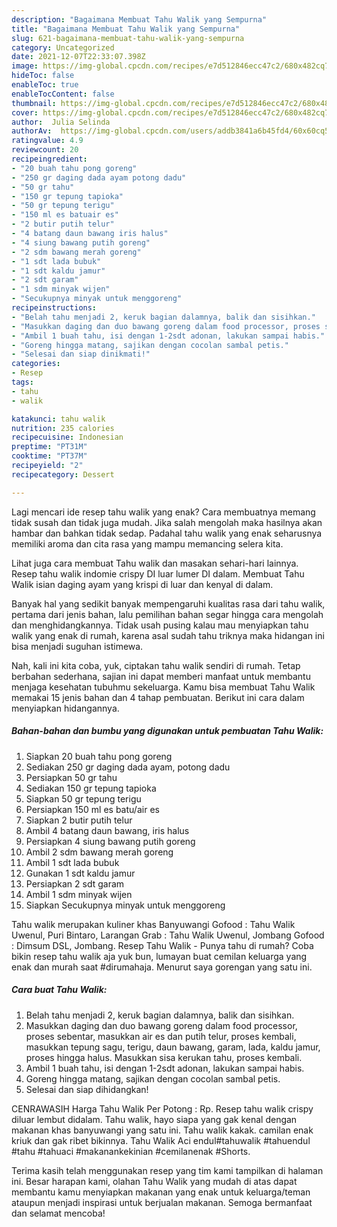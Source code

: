 ```yaml
---
description: "Bagaimana Membuat Tahu Walik yang Sempurna"
title: "Bagaimana Membuat Tahu Walik yang Sempurna"
slug: 621-bagaimana-membuat-tahu-walik-yang-sempurna
category: Uncategorized
date: 2021-12-07T22:33:07.398Z
image: https://img-global.cpcdn.com/recipes/e7d512846ecc47c2/680x482cq70/tahu-walik-foto-resep-utama.jpg
hideToc: false
enableToc: true
enableTocContent: false
thumbnail: https://img-global.cpcdn.com/recipes/e7d512846ecc47c2/680x482cq70/tahu-walik-foto-resep-utama.jpg
cover: https://img-global.cpcdn.com/recipes/e7d512846ecc47c2/680x482cq70/tahu-walik-foto-resep-utama.jpg
author:  Julia Selinda
authorAv:  https://img-global.cpcdn.com/users/addb3841a6b45fd4/60x60cq50/avatar.jpg
ratingvalue: 4.9
reviewcount: 20
recipeingredient:
- "20 buah tahu pong goreng"
- "250 gr daging dada ayam potong dadu"
- "50 gr tahu"
- "150 gr tepung tapioka"
- "50 gr tepung terigu"
- "150 ml es batuair es"
- "2 butir putih telur"
- "4 batang daun bawang iris halus"
- "4 siung bawang putih goreng"
- "2 sdm bawang merah goreng"
- "1 sdt lada bubuk"
- "1 sdt kaldu jamur"
- "2 sdt garam"
- "1 sdm minyak wijen"
- "Secukupnya minyak untuk menggoreng"
recipeinstructions:
- "Belah tahu menjadi 2, keruk bagian dalamnya, balik dan sisihkan."
- "Masukkan daging dan duo bawang goreng dalam food processor, proses sebentar, masukkan air es dan putih telur, proses kembali, masukkan tepung sagu, terigu, daun bawang, garam, lada, kaldu jamur, proses hingga halus. Masukkan sisa kerukan tahu, proses kembali."
- "Ambil 1 buah tahu, isi dengan 1-2sdt adonan, lakukan sampai habis."
- "Goreng hingga matang, sajikan dengan cocolan sambal petis."
- "Selesai dan siap dinikmati!"
categories:
- Resep
tags:
- tahu
- walik

katakunci: tahu walik 
nutrition: 235 calories
recipecuisine: Indonesian
preptime: "PT31M"
cooktime: "PT37M"
recipeyield: "2"
recipecategory: Dessert

---
```



Lagi mencari ide resep tahu walik yang enak? Cara membuatnya memang tidak susah dan tidak juga mudah. Jika salah mengolah maka hasilnya akan hambar dan bahkan tidak sedap. Padahal tahu walik yang enak seharusnya memiliki aroma dan cita rasa yang mampu memancing selera kita.


Lihat juga cara membuat Tahu walik dan masakan sehari-hari lainnya. Resep tahu walik indomie crispy DI luar lumer DI dalam. Membuat Tahu Walik isian daging ayam yang krispi di luar dan kenyal di dalam.

Banyak hal yang sedikit banyak mempengaruhi kualitas rasa dari tahu walik, pertama dari jenis bahan, lalu pemilihan bahan segar hingga cara mengolah dan menghidangkannya. Tidak usah pusing kalau mau menyiapkan tahu walik yang enak di rumah, karena asal sudah tahu triknya maka hidangan ini bisa menjadi suguhan istimewa.


Nah, kali ini kita coba, yuk, ciptakan tahu walik sendiri di rumah. Tetap berbahan sederhana, sajian ini dapat memberi manfaat untuk membantu menjaga kesehatan tubuhmu sekeluarga. Kamu bisa membuat Tahu Walik memakai 15 jenis bahan dan 4 tahap pembuatan. Berikut ini cara dalam menyiapkan hidangannya.

<!--inarticleads1-->

##### Bahan-bahan dan bumbu yang digunakan untuk pembuatan Tahu Walik:

1. Siapkan 20 buah tahu pong goreng
1. Sediakan 250 gr daging dada ayam, potong dadu
1. Persiapkan 50 gr tahu
1. Sediakan 150 gr tepung tapioka
1. Siapkan 50 gr tepung terigu
1. Persiapkan 150 ml es batu/air es
1. Siapkan 2 butir putih telur
1. Ambil 4 batang daun bawang, iris halus
1. Persiapkan 4 siung bawang putih goreng
1. Ambil 2 sdm bawang merah goreng
1. Ambil 1 sdt lada bubuk
1. Gunakan 1 sdt kaldu jamur
1. Persiapkan 2 sdt garam
1. Ambil 1 sdm minyak wijen
1. Siapkan Secukupnya minyak untuk menggoreng


Tahu walik merupakan kuliner khas Banyuwangi Gofood : Tahu Walik Uwenul, Puri Bintaro, Larangan Grab : Tahu Walik Uwenul, Jombang Gofood : Dimsum DSL, Jombang. Resep Tahu Walik - Punya tahu di rumah? Coba bikin resep tahu walik aja yuk bun, lumayan buat cemilan keluarga yang enak dan murah saat #dirumahaja. Menurut saya gorengan yang satu ini. 

<!--inarticleads2-->

##### Cara buat Tahu Walik:

1. Belah tahu menjadi 2, keruk bagian dalamnya, balik dan sisihkan.
1. Masukkan daging dan duo bawang goreng dalam food processor, proses sebentar, masukkan air es dan putih telur, proses kembali, masukkan tepung sagu, terigu, daun bawang, garam, lada, kaldu jamur, proses hingga halus. Masukkan sisa kerukan tahu, proses kembali.
1. Ambil 1 buah tahu, isi dengan 1-2sdt adonan, lakukan sampai habis.
1. Goreng hingga matang, sajikan dengan cocolan sambal petis.
1. Selesai dan siap dihidangkan!

CENRAWASIH Harga Tahu Walik Per Potong : Rp. Resep tahu walik crispy diluar lembut didalam. Tahu walik, hayo siapa yang gak kenal dengan makanan khas banyuwangi yang satu ini. Tahu walik kakak. camilan enak kriuk dan gak ribet bikinnya. Tahu Walik Aci endul#tahuwalik #tahuendul #tahu #tahuaci #makanankekinian #cemilanenak #Shorts. 

Terima kasih telah menggunakan resep yang tim kami tampilkan di halaman ini. Besar harapan kami, olahan Tahu Walik yang mudah di atas dapat membantu kamu menyiapkan makanan yang enak untuk keluarga/teman ataupun menjadi inspirasi untuk berjualan makanan. Semoga bermanfaat dan selamat mencoba!
